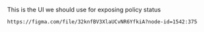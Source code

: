 This is the UI we should use for exposing policy status

```application/figma
https://figma.com/file/32knfBV3XlaUCvNR6YfkiA?node-id=1542:375
```
